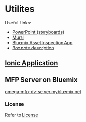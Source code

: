 # Utilites

Useful Links:
  * [PowerPoint (storyboards)](https://ibm.box.com/s/hb1kn5kvp0aoi5pbdd923zkvh4iesba4)
  * [Mural](http://mur.al/m700RMLw)
  * [Bluemix Asset Inspection App](http://www.ibm.com/mobilefirst/us/en/mobilefirst-for-ios/industries/energy-and-utilities/asset-inspect/)
  * [Box note description](https://ibm.app.box.com/notes/73132132721)

  ## [Ionic Application](./utilites-demo-app)

  ## MFP Server on Bluemix

  [omega-mfp-dv-server.mybluemix.net](https://omega-mfp-dv-server.mybluemix.net/mfpconsole/)



  ### License

Refer to [License](./License.md)